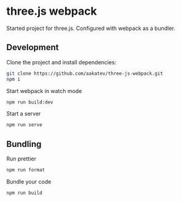 # three.js webpack

Started project for three.js. Configured with webpack as a bundler.

## Development

Clone the project and install dependencies:

```bash
git clone https://github.com/aakatev/three-js-webpack.git
npm i
```

Start webpack in watch mode

```bash
npm run build:dev
```

Start a server

```bash
npm run serve
```

## Bundling

Run prettier

```bash
npm run format
```

Bundle your code

```bash
npm run build
```

